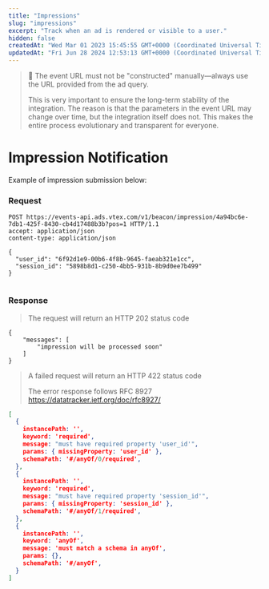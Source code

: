 ```yaml
---
title: "Impressions"
slug: "impressions"
excerpt: "Track when an ad is rendered or visible to a user."
hidden: false
createdAt: "Wed Mar 01 2023 15:45:55 GMT+0000 (Coordinated Universal Time)"
updatedAt: "Fri Jun 28 2024 12:53:13 GMT+0000 (Coordinated Universal Time)"
---
```

> 🚧 The event URL must not be "constructed" manually—always use the URL provided from the ad query.
>
> This is very important to ensure the long-term stability of the integration. The reason is that the parameters in the event URL may change over time, but the integration itself does not. This makes the entire process evolutionary and transparent for everyone.

# Impression Notification

Example of impression submission below:

### Request

```http HTTP
POST https://events-api.ads.vtex.com/v1/beacon/impression/4a94bc6e-7db1-425f-8430-cb4d17488b3b?pos=1 HTTP/1.1
accept: application/json
content-type: application/json

{
  "user_id": "6f92d1e9-00b6-4f8b-9645-faeab321e1cc",
  "session_id": "5898b8d1-c250-4bb5-931b-8b9d0ee7b499"
}
 
```

### Response

> The request will return an HTTP 202 status code

```
{
	"messages": [
		"impression will be processed soon"
	]
}
```

> A failed request will return an HTTP 422 status code
>
> The error response follows RFC 8927 <https://datatracker.ietf.org/doc/rfc8927/>

```json
[
  {
    instancePath: '',
    keyword: 'required',
    message: "must have required property 'user_id'",
    params: { missingProperty: 'user_id' },
    schemaPath: '#/anyOf/0/required',
  },
  {
    instancePath: '',
    keyword: 'required',
    message: "must have required property 'session_id'",
    params: { missingProperty: 'session_id' },
    schemaPath: '#/anyOf/1/required',
  },
  {
    instancePath: '',
    keyword: 'anyOf',
    message: 'must match a schema in anyOf',
    params: {},
    schemaPath: '#/anyOf',
  }
]
```

